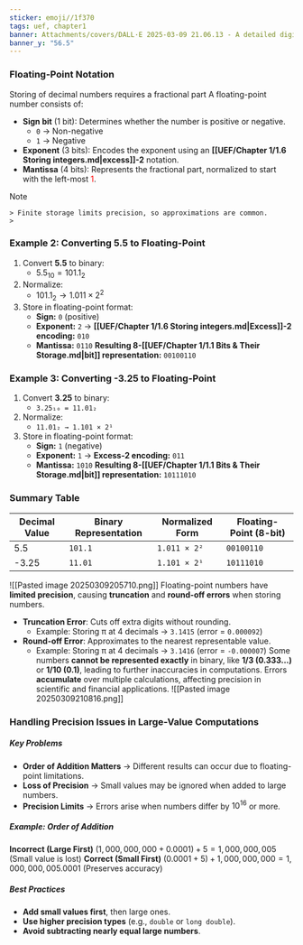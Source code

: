 ```yaml
---
sticker: emoji//1f370
tags: uef, chapter1
banner: Attachments/covers/DALL·E 2025-03-09 21.06.13 - A detailed digital illustration explaining floating-point representation using a fraction. The image should depict a breakdown of a floating-point num.webp
banner_y: "56.5"
---
```

### Floating-Point Notation
Storing of decimal numbers requires a fractional part
A floating-point number consists of:
- **Sign bit** (1 bit): Determines whether the number is positive or negative.
  - `0` → Non-negative
  - `1` → Negative
- **Exponent** (3 bits): Encodes the exponent using an **[[UEF/Chapter 1/1.6 Storing integers.md|excess]]-2** notation.
- **Mantissa** (4 bits): Represents the fractional part, normalized to start with the left-most <font color="#ff0000">1</font>.
> [!NOTE]
    > Finite storage limits precision, so approximations are common.
    > 
### Example 2: Converting 5.5 to Floating-Point
1. Convert **5.5** to binary:  
   - $5.5_{10} = 101.1_2$
1. Normalize:  
   - $101.1_{2} → 1.011 × 2^2$
1. Store in floating-point format:
   - **Sign:** `0` (positive)
   - **Exponent:** `2` → **[[UEF/Chapter 1/1.6 Storing integers.md|Excess]]-2 encoding:** `010`
   - **Mantissa:** `0110`
**Resulting 8-[[UEF/Chapter 1/1.1 Bits & Their Storage.md|bit]] representation:** `00100110`
### Example 3: Converting -3.25 to Floating-Point
1. Convert **3.25** to binary:  
   - `3.25₁₀ = 11.01₂`
2. Normalize:  
   - `11.01₂ → 1.101 × 2¹`
3. Store in floating-point format:
   - **Sign:** `1` (negative)
   - **Exponent:** `1` → **Excess-2 encoding:** `011`
   - **Mantissa:** `1010`
**Resulting 8-[[UEF/Chapter 1/1.1 Bits & Their Storage.md|bit]] representation:** `10111010`
### **Summary Table**
| Decimal Value | Binary Representation | Normalized Form | Floating-Point (8-bit) |
| ------------- | --------------------- | --------------- | ---------------------- |
| 5.5           | `101.1`               | `1.011 × 2²`    | `00100110`             |
| -3.25         | `11.01`               | `1.101 × 2¹`    | `10111010`             |

![[Pasted image 20250309205710.png]]
Floating-point numbers have **limited precision**, causing **truncation** and **round-off errors** when storing numbers.
- **Truncation Error**: Cuts off extra digits without rounding.
    - Example: Storing π at 4 decimals → `3.1415` (error = `0.000092`)
- **Round-off Error**: Approximates to the nearest representable value.
    - Example: Storing π at 4 decimals → `3.1416` (error = `-0.000007`)
Some numbers **cannot be represented exactly** in binary, like **1/3 (0.333...)** or **1/10 (0.1)**, leading to further inaccuracies in computations. Errors **accumulate** over multiple calculations, affecting precision in scientific and financial applications.
![[Pasted image 20250309210816.png]]
### Handling Precision Issues in Large-Value Computations

##### Key Problems
- **Order of Addition Matters** → Different results can occur due to floating-point limitations.
- **Loss of Precision** → Small values may be ignored when added to large numbers.
- **Precision Limits** → Errors arise when numbers differ by $10^{16}$ or more.
##### Example: Order of Addition
**Incorrect (Large First)**
$(1,000,000,000 + 0.0001) + 5 = 1,000,000,005$
(Small value is lost)
**Correct (Small First)**
$(0.0001 + 5) + 1,000,000,000 = 1,000,000,005.0001$
(Preserves accuracy)
##### Best Practices
- **Add small values first**, then large ones.
- **Use higher precision types** (e.g., `double` or `long double`).
- **Avoid subtracting nearly equal large numbers**.